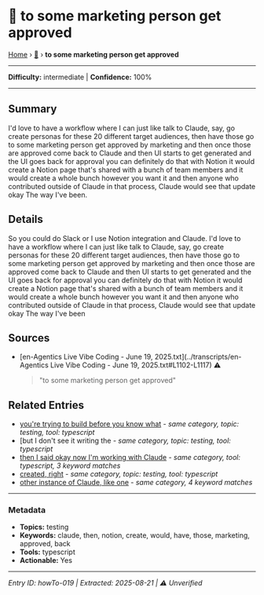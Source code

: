 # 🔧 to some marketing person get approved

[Home](../index.md) › [🔧](./) › **to some marketing person get approved**

---

**Difficulty:** intermediate | **Confidence:** 100%

---


## Summary
I'd love to have a
workflow where I can just like talk to
Claude, say, go create personas for these 20
different target audiences, then have those go
to some marketing person get approved
by marketing and then once those are approved
come back to Claude and then UI starts
to get generated and the UI goes back
for approval you can definitely do that with
Notion it would create a Notion page that's
shared with a bunch of team members and
it would create a whole bunch however
you want it and then anyone who contributed
outside of Claude in that process, Claude
would see that update okay The way I've been.

## Details
So you could do Slack or I use Notion
integration and Claude. I'd love to have a
workflow where I can just like talk to
Claude, say, go create personas for these 20
different target audiences, then have those go
to some marketing person get approved
by marketing and then once those are approved
come back to Claude and then UI starts
to get generated and the UI goes back
for approval you can definitely do that with
Notion it would create a Notion page that's
shared with a bunch of team members and
it would create a whole bunch however
you want it and then anyone who contributed
outside of Claude in that process, Claude
would see that update okay The way I've been





## Sources
- [en-Agentics Live Vibe Coding - June 19, 2025.txt](../transcripts/en-Agentics Live Vibe Coding - June 19, 2025.txt#L1102-L1117) ⚠️
  > "to some marketing person get approved"

## Related Entries

- [you're trying to build before you know what](../how-to/howTo-005.md) - *same category, topic: testing, tool: typescript*
- [but I don't see it writing the [](../how-to/howTo-007.md) - *same category, topic: testing, tool: typescript*
- [then I said okay now I'm working with Claude](../how-to/howTo-017.md) - *same category, tool: typescript, 3 keyword matches*
- [created, right](../how-to/howTo-018.md) - *same category, topic: testing, tool: typescript*
- [other instance of Claude, like one](../how-to/howTo-004.md) - *same category, 4 keyword matches*


---

### Metadata
- **Topics:** testing
- **Keywords:** claude, then, notion, create, would, have, those, marketing, approved, back
- **Tools:** typescript
- **Actionable:** Yes

---

*Entry ID: howTo-019 | Extracted: 2025-08-21 | ⚠️ Unverified*
